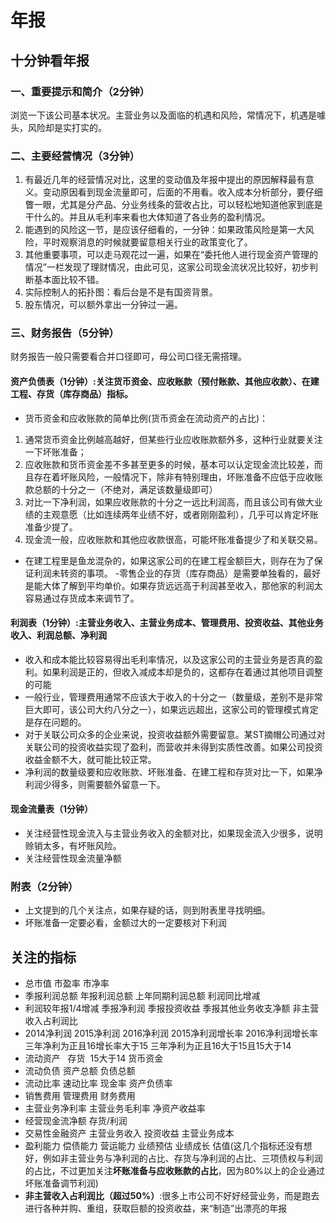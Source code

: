 # 年报
## 十分钟看年报
### 一、重要提示和简介（2分钟）
   浏览一下该公司基本状况。主营业务以及面临的机遇和风险，常情况下，机遇是噱头，风险却是实打实的。
### 二、主要经营情况（3分钟）
1. 有最近几年的经营情况对比，这里的变动值及年报中提出的原因解释最有意义。变动原因看到现金流量即可，后面的不用看。收入成本分析部分，要仔细瞥一眼，尤其是分产品、分业务线条的营收占比，可以轻松地知道他家到底是干什么的。并且从毛利率来看也大体知道了各业务的盈利情况。
2. 能遇到的风险这一节，是应该仔细看的，一分钟：如果政策风险是第一大风险，平时观察消息的时候就要留意相关行业的政策变化了。
3. 其他重要事项，可以走马观花过一遍，如果在“委托他人进行现金资产管理的情况”一栏发现了理财情况，由此可见，这家公司现金流状况比较好，初步判断基本面比较不错。
4. 实际控制人的拓扑图：看后台是不是有国资背景。
5. 股东情况，可以额外拿出一分钟过一遍。
### 三、财务报告（5分钟）
财务报告一般只需要看合并口径即可，母公司口径无需搭理。
#### 资产负债表（1分钟）:关注货币资金、应收账款（预付账款、其他应收款）、在建工程、存货（库存商品）指标。
- 货币资金和应收账款的简单比例(货币资金在流动资产的占比)：
1. 通常货币资金比例越高越好，但某些行业应收账款额外多，这种行业就要关注一下坏账准备；
2. 应收账款和货币资金差不多甚至更多的时候，基本可以认定现金流比较差，而且存在着坏账风险，一般情况下，除非有特别理由，坏账准备不应低于应收账款总额的十分之一（不绝对，满足该数量级即可）
3. 对比一下净利润，如果应收账款的十分之一远比利润高，而且该公司有做大业绩的主观意愿（比如连续两年业绩不好，或者刚刚盈利），几乎可以肯定坏账准备少提了。
4. 现金流一般，应收账款和其他应收款很高，可能坏账准备提少了和关联交易。
- 在建工程里是鱼龙混杂的，如果这家公司的在建工程金额巨大，则存在为了保证利润未转资的事项。
-零售企业的存货（库存商品）是需要单独看的，最好是能大体了解到平均单价。如果存货远远高于利润甚至收入，那他家的利润太容易通过存货成本来调节了。
#### 利润表（1分钟）:主营业务收入、主营业务成本、管理费用、投资收益、其他业务收入、利润总额、净利润
- 收入和成本能比较容易得出毛利率情况，以及这家公司的主营业务是否真的盈利。如果利润是正的，但收入减成本却是负的，这都存在着通过其他项目调整的可能
- 一般行业，管理费用通常不应该大于收入的十分之一（数量级，差别不是非常巨大即可，该公司大约八分之一），如果远远超出，这家公司的管理模式肯定是存在问题的。
- 对于关联公司众多的企业来说，投资收益额外需要留意。某ST摘帽公司通过对关联公司的投资收益实现了盈利，而营收并未得到实质性改善。如果公司投资收益金额不大，就可能比较正常。
- 净利润的数量级要和应收账款、坏账准备、在建工程和存货对比一下，如果净利润少得多，则需要额外留意一下。
#### 现金流量表（1分钟）
- 关注经营性现金流入与主营业务收入的金额对比，如果现金流入少很多，说明赊销太多，有坏账风险。
- 关注经营性现金流量净额
### 附表（2分钟）
- 上文提到的几个关注点，如果存疑的话，则到附表里寻找明细。
- 坏账准备一定要必看，金额过大的一定要核对下利润


## 关注的指标
- 总市值   市盈率   市净率	
- 季报利润总额	      年报利润总额    上年同期利润总额   	 利润同比增减	
- 利润较年报1/4增减  季报净利润	 季报投资收益	 季报其他业务收支净额	 非主营收入占利润比	
- 2014净利润	2015净利润	2016净利润	2015净利润增长率	2016净利润增长率	三年净利为正且16增长率大于15	三年净利为正且16大于15且15大于14
- 流动资产   存货	  15大于14  货币资金	
- 流动负债   资产总额	 负债总额	
- 流动比率	速动比率	现金率	资产负债率	
- 销售费用	管理费用	财务费用 
- 主营业务净利率	主营业务毛利率	净资产收益率	
- 经营现金流净额	存货/利润			
- 交易性金融资产  主营业务收入  投资收益  主营业务成本
- 盈利能力 偿债能力 营运能力  业绩预估  业绩成长  估值(这几个指标还没有想好，例如非主营业务与净利润的占比、存货与净利润的占比、三项债权与利润的占比，不过更加关注**坏账准备与应收账款的占比**，因为80%以上的企业通过坏账准备调节利润)	
- **非主营收入占利润比（超过50%）**:很多上市公司不好好经营业务，而是跑去进行各种并购、重组，获取巨额的投资收益，来“制造”出漂亮的年报


